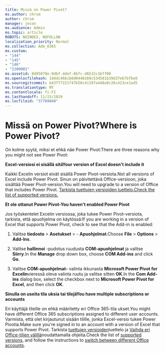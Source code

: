 ```yaml
---
title: Missä on Power Pivot?
ms.author: chrsm
author: chrsm
manager: jecon
ms.audience: Admin
ms.topic: article
ROBOTS: NOINDEX, NOFOLLOW
localization_priority: Normal
ms.collection: Adm_O365
ms.custom:
- "144"
- "145"
- "146"
- "2200001"
ms.assetid: 0d95078e-9dbf-4def-8bfc-d6532c1bff00
ms.openlocfilehash: 1d4dc46bcb0d0448169c534581b39d37e67bfbe0
ms.sourcegitcommit: b43f77221f47b50c41197a448a9c26c423ce1ad5
ms.translationtype: MT
ms.contentlocale: fi-FI
ms.lasthandoff: 11/15/2019
ms.locfileid: "37769840"
---
```

# <a name="where-is-power-pivot"></a><span data-ttu-id="2d893-102">Missä on Power Pivot?</span><span class="sxs-lookup"><span data-stu-id="2d893-102">Where is Power Pivot?</span></span>

<span data-ttu-id="2d893-103">On kolme syytä, miksi et ehkä näe Power Pivot:</span><span class="sxs-lookup"><span data-stu-id="2d893-103">There are three reasons why you might not see Power Pivot:</span></span>
  
<span data-ttu-id="2d893-104">**Excel-versiosi ei sisällä sitä**</span><span class="sxs-lookup"><span data-stu-id="2d893-104">**Your version of Excel doesn't include it**</span></span>
  
<span data-ttu-id="2d893-105">Kaikki Excelin versiot eivät sisällä Power Pivot-versiota.</span><span class="sxs-lookup"><span data-stu-id="2d893-105">Not all versions of Excel include Power Pivot.</span></span> <span data-ttu-id="2d893-106">Sinun on päivitettävä Office-versioon, joka sisältää Power Pivot-version.</span><span class="sxs-lookup"><span data-stu-id="2d893-106">You will need to upgrade to a version of Office that includes Power Pivot.</span></span> [<span data-ttu-id="2d893-107">Tarkista tuettujen versioiden luettelo.</span><span class="sxs-lookup"><span data-stu-id="2d893-107">Check the list of supported versions.</span></span>](https://support.office.com/article/aa64e217-4b6e-410b-8337-20b87e1c2a4b.aspx)
  
<span data-ttu-id="2d893-108">**Et ole ottanut Power Pivot-**</span><span class="sxs-lookup"><span data-stu-id="2d893-108">**You haven't enabled Power Pivot**</span></span>
  
<span data-ttu-id="2d893-109">Jos työskentelet Excelin versiossa, joka tukee Power Pivot-versiota, tarkista, että apuohjelma on käytössä:</span><span class="sxs-lookup"><span data-stu-id="2d893-109">If you are working in a version of Excel that supports Power Pivot, check to see that the Add-in is enabled:</span></span>
  
1. <span data-ttu-id="2d893-110">Valitse **tiedosto** \> **Asetukset** \> - **Apuohjelmat**.</span><span class="sxs-lookup"><span data-stu-id="2d893-110">Choose **File** \> **Options** \> **Add-Ins**.</span></span>

2. <span data-ttu-id="2d893-111">Valitse **hallinnoi** -pudotus ruudusta **COM-apuohjelmat** ja valitse **Siirry**.</span><span class="sxs-lookup"><span data-stu-id="2d893-111">In the **Manage** drop down box, choose **COM Add-ins** and click **Go**.</span></span>

3. <span data-ttu-id="2d893-112">Valitse **COM-apuohjelmat-** valinta ikkunasta **Microsoft Power Pivot for Excelin**vieressä oleva valinta ruutu ja valitse sitten **OK**.</span><span class="sxs-lookup"><span data-stu-id="2d893-112">In the **Com Add-ins** dialog box, select the checkbox next to **Microsoft Power Pivot for Excel**, and then click **OK**.</span></span>

<span data-ttu-id="2d893-113">**Sinulla on useita tila uksia tai tilejä**</span><span class="sxs-lookup"><span data-stu-id="2d893-113">**You have multiple subscriptions or accounts**</span></span>
  
<span data-ttu-id="2d893-114">Eri käyttäjä tileille on ehkä määritetty eri Office 365-tila ukset.</span><span class="sxs-lookup"><span data-stu-id="2d893-114">You might have different Office 365 subscriptions assigned to different user accounts.</span></span> <span data-ttu-id="2d893-115">Varmista, että olet kirjautunut sisään tilille, jonka Excel-versio tukee Power Pivotia.</span><span class="sxs-lookup"><span data-stu-id="2d893-115">Make sure you're signed in to an account with a version of Excel that supports Power Pivot.</span></span> <span data-ttu-id="2d893-116">Tarkista [tuettujen versioiden](https://support.office.com/article/aa64e217-4b6e-410b-8337-20b87e1c2a4b.aspx)luettelo ja [Vaihda eri Office-tilien välillä](https://support.office.com/article/b9582171-fd1f-4284-9846-bdd72bb28426.aspx#BKMK_WebSwitchAccounts)noudattamalla ohjeita.</span><span class="sxs-lookup"><span data-stu-id="2d893-116">Check the list of [supported versions](https://support.office.com/article/aa64e217-4b6e-410b-8337-20b87e1c2a4b.aspx), and follow the instructions to [switch between different Office accounts](https://support.office.com/article/b9582171-fd1f-4284-9846-bdd72bb28426.aspx#BKMK_WebSwitchAccounts).</span></span>
